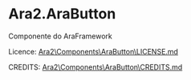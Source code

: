 # Ara2.AraButton
Componente do AraFramework

Licence: [Ara2\Components\AraButton\LICENSE.md]

CREDITS: [Ara2\Components\AraButton\CREDITS.md]

[Ara2\Components\AraButton\LICENSE.md]: <Ara2\Components\AraButton\LICENSE.md>
[Ara2\Components\AraButton\CREDITS.md]: <Ara2\Components\AraButton\CREDITS.md>
